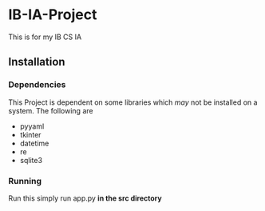 # IB-IA-Project
This is for my IB CS IA
## Installation
### Dependencies
This Project is dependent on some libraries which *may* not be installed on a system.
The following are
- pyyaml
- tkinter
- datetime
- re
- sqlite3
### Running
Run this simply run app.py **in the src directory**
